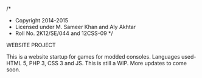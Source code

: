 /*
 * Copyright 2014-2015
 * Licensed under M. Sameer Khan and Aly Akhtar
 * Roll No. 2K12/SE/044 and 12CSS-09
 */

WEBSITE PROJECT <Created By: M. Sameer Khan and Aly Akhtar>

This is a website startup for games for modded consoles.
Languages used- HTML 5, PHP 3, CSS 3 and JS.
This is still a WIP. More updates to come soon.
